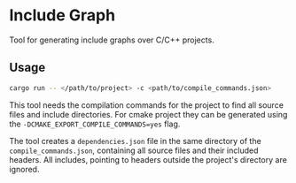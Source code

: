 # Include Graph

Tool for generating include graphs over C/C++ projects.

## Usage

```bash
cargo run -- </path/to/project> -c <path/to/compile_commands.json>
```

This tool needs the compilation commands for the project to find all source files and include directories.
For cmake project they can be generated using the `-DCMAKE_EXPORT_COMPILE_COMMANDS=yes` flag.

The tool creates a `dependencies.json` file in the same directory of the `compile_commands.json`, containing all source files and their included headers.
All includes, pointing to headers outside the project's directory are ignored.
